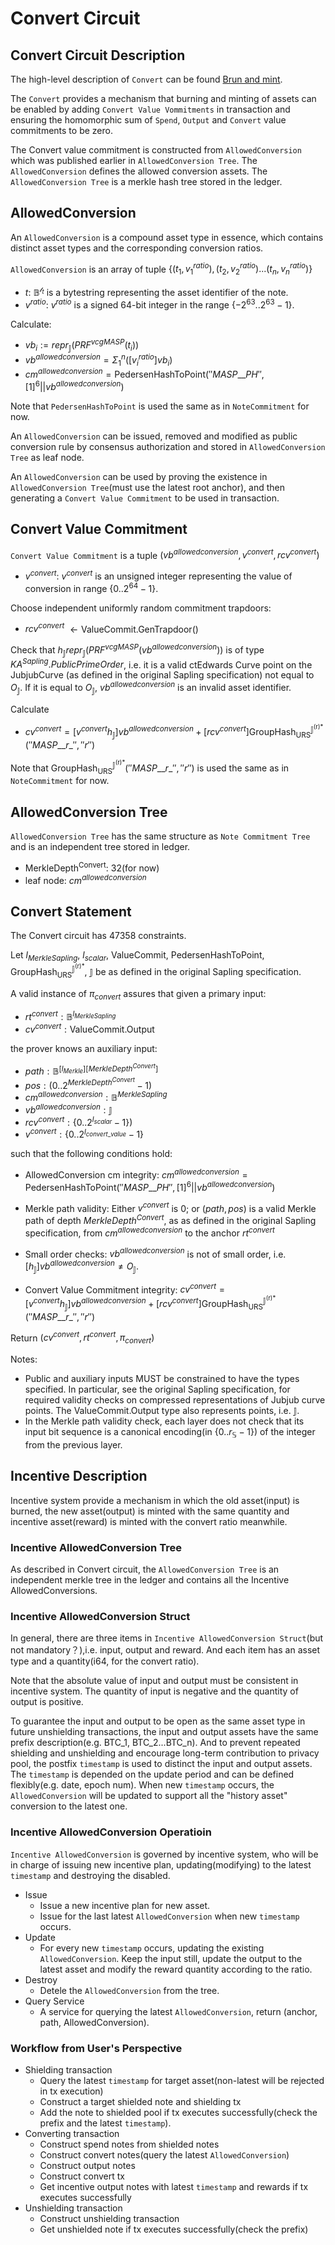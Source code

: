 # Convert Circuit

## Convert Circuit Description
The high-level description of `Convert` can be found [Brun and mint](./burn-and-mint.html).

The `Convert` provides a mechanism that burning and minting of assets can be enabled by adding `Convert Value Vommitments` in transaction and ensuring the homomorphic sum of `Spend`, `Output` and `Convert` value commitments to be zero.

The Convert value commitment is constructed from `AllowedConversion` which was published earlier in `AllowedConversion Tree`. The `AllowedConversion` defines the allowed conversion assets. The `AllowedConversion Tree` is a merkle hash tree stored in the ledger.

## AllowedConversion
An `AllowedConversion` is a compound asset type in essence, which contains distinct asset types and the corresponding conversion ratios.

`AllowedConversion` is an array of tuple $\{(t_1, v_1^{ratio}),(t_2, v_2^{ratio})...(t_n, v_n^{ratio})\}$
* $t$: $\mathbb{B}^{\mathcal{l}_t}$ is a bytestring representing the asset identifier of the note.
* $v^{ratio}$: $v^{ratio}$ is a signed 64-bit integer in the range $\{−2^{63} .. 2^{63} − 1\}$.

Calculate:
 
* $vb_i := repr_{\mathbb{J}}(PRF^{vcgMASP}(t_i))$
* $vb^{allowedconversion} = \Sigma_1^n([v_i^{ratio}]vb_i)$
* $cm^{allowedconversion} = \mathsf{PedersenHashToPoint}(''MASP\_\_PH'', [1]^6||vb^{allowedconversion})$

Note that `PedersenHashToPoint` is used the same as in `NoteCommitment` for now.

An `AllowedConversion` can be issued, removed and modified as public conversion rule by consensus authorization and stored in `AllowedConversion Tree` as leaf node.

An `AllowedConversion` can be used by proving the existence in `AllowedConversion Tree`(must use the latest root anchor), and then generating a `Convert Value Commitment` to be used in transaction.

## Convert Value Commitment
`Convert Value Commitment` is a tuple $(vb^{allowedconversion}, v^{convert}, rcv^{convert})$
* $v^{convert}$: $v^{convert}$ is an unsigned integer representing the value of conversion in range $\{0 .. 2^{64} − 1\}$.

Choose independent uniformly random commitment trapdoors:
* $rcv^{convert}$ $\leftarrow \mathsf{ValueCommit}\mathsf{.GenTrapdoor}()$

Check that $h_\mathbb{J}repr_{\mathbb{J}}(PRF^{vcgMASP}(vb^{allowedconversion}))$ is of type $KA^{Sapling}.PublicPrimeOrder$, i.e. it is a valid ctEdwards Curve point on the JubjubCurve (as defined in the original Sapling specification) not equal to $O_{\mathbb{J}}$.  If it is equal to $O_{\mathbb{J}}$, $vb^{allowedconversion}$ is an invalid asset identifier.

Calculate
* $cv^{convert} = [v^{convert} h_\mathbb{J}]vb^{allowedconversion} + [rcv^{convert}]\mathsf{GroupHash}_{\mathsf{URS}}^{\mathsf{\mathbb{J}^{(r)*}}}(''MASP\_\_r\_'',''r'')$

Note that $\mathsf{GroupHash}_{\mathsf{URS}}^{\mathsf{\mathbb{J}^{(r)*}}}(''MASP\_\_r\_'',''r'')$ is used the same as in `NoteCommitment` for now.


## AllowedConversion Tree
`AllowedConversion Tree` has the same structure as `Note Commitment Tree` and is an independent tree stored in ledger.
* $\mathsf{MerkleDepth^{Convert}}$: 32(for now)
* leaf node: $cm^{allowedconversion}$

## Convert Statement 
The Convert circuit has 47358 constraints.

Let $l_{MerkleSapling}$, $l_{scalar}$, $\mathsf{ValueCommit}$, $\mathsf{PedersenHashToPoint}$, $\mathsf{GroupHash}_{\mathsf{URS}}^{\mathsf{\mathbb{J}^{(r)*}}}$, $\mathbb{J}$  be as defined in the original Sapling specification.

A valid instance of $\pi_{convert}$ assures that given a primary input:
* $rt^{convert}: \mathbb{B}^{l_{MerkleSapling}}$
* $cv^{convert}: \mathsf{ValueCommit.Output}$

the prover knows an auxiliary input:
* $path: \mathbb{B}^{[l_{Merkle}][MerkleDepth^{Convert}]}$
* $pos: (0..2^{MerkleDepth^{Convert}}-1)$
* $cm^{allowedconversion}: \mathbb{B}^{MerkleSapling}$
* $vb^{allowedconversion}: \mathbb{J}$
* $rcv^{convert}: \{0..2^{l_{scalar}}-1\})$
* $v^{convert}: \{0..2^{l_{convert\_value}}-1\}$

such that the following conditions hold:
* AllowedConversion cm integrity: $cm^{allowedconversion} = \mathsf{PedersenHashToPoint}(''MASP\_\_PH'', [1]^6||vb^{allowedconversion})$

* Merkle path validity: Either $v^{convert}$ is 0; or $(path, pos)$ is a valid Merkle path of depth $MerkleDepth^{Convert}$, as as defined in the original Sapling specification, from $cm^{allowedconversion}$ to the anchor $rt^{convert}$

* Small order checks: $vb^{allowedconversion}$ is not of small order, i.e.$[h_\mathbb{J}]vb^{allowedconversion} \neq O_\mathbb{J}$.

* Convert Value Commitment integrity: $cv^{convert} = [v^{convert} h_\mathbb{J}]vb^{allowedconversion} + [rcv^{convert}]\mathsf{GroupHash}_{\mathsf{URS}}^{\mathsf{\mathbb{J}^{(r)*}}}(''MASP\_\_r\_'',''r'')$

Return $(cv^{convert}, rt^{convert},\pi_{convert})$

Notes: 
* Public and auxiliary inputs MUST be constrained to have the types specified. In particular, see the original Sapling specification, for required validity checks on compressed representations of Jubjub curve points. The ValueCommit.Output type also represents points, i.e. $\mathbb{J}$.
* In the Merkle path validity check, each layer does not check that its input bit sequence is a canonical encoding(in {${0 .. r_{\mathbb{S}} − 1}$}) of the integer from the previous layer.

## Incentive Description

Incentive system provide a mechanism in which the old asset(input) is burned, the new asset(output) is minted with the same quantity and incentive asset(reward) is minted with the convert ratio meanwhile.

### Incentive AllowedConversion Tree
As described in Convert circuit, the `AllowedConversion Tree` is an independent merkle tree in the ledger and contains all the Incentive AllowedConversions.

### Incentive AllowedConversion Struct
In general, there are three items in `Incentive AllowedConversion Struct`(but not mandatory？),i.e. input, output and reward. And each item has an asset type and a quantity(i64, for the convert ratio).

Note that the absolute value of input and output must be consistent in incentive system. The quantity of input is negative and the quantity of output is positive.

To guarantee the input and output to be open as the same asset type in future unshielding transactions, the input and output assets have the same prefix description(e.g. BTC_1, BTC_2...BTC_n). And to prevent repeated shielding and unshielding and encourage long-term contribution to privacy pool, the postfix `timestamp` is used to distinct the input and output assets. The `timestamp` is depended on the update period and can be defined flexibly(e.g. date, epoch num). When new `timestamp` occurs, the `AllowedConversion` will be updated to support all the "history asset" conversion to the latest one.  

### Incentive AllowedConversion Operatioin
`Incentive AllowedConversion` is governed by incentive system, who will be in charge of issuing new incentive plan, updating(modifying) to the latest `timestamp` and destroying the disabled.

* Issue 
    * Issue a new incentive plan for new asset. 
    * Issue for the last latest `AllowedConversion` when new `timestamp` occurs.
* Update
    * For every new `timestamp` occurs, updating the existing `AllowedConversion`. Keep the input still, update the output to the latest asset and modify the reward quantity according to the ratio. 
* Destroy
    * Detele the `AllowedConversion` from the tree.
* Query Service
    * A service for querying the latest `AllowedConversion`, return (anchor, path, AllowedConversion).


### Workflow from User's Perspective 
* Shielding transaction 
    * Query the latest `timestamp` for target asset(non-latest will be rejected in tx execution)
    * Construct a target shielded note and shielding tx 
    * Add the note to shielded pool if tx executes successfully(check the prefix and the latest `timestamp`).
* Converting transaction
    * Construct spend notes from shielded notes 
    * Construct convert notes(query the latest `AllowedConversion`)
    * Construct output notes
    * Construct convert tx
    * Get incentive output notes with latest `timestamp` and rewards if tx executes successfully
* Unshielding transaction 
    * Construct unshielding transaction
    * Get unshielded note if tx executes successfully(check the prefix)


